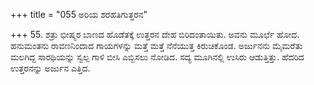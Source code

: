 +++
title = "055 ಅರಿಯ ಶರಹತಿಗುತ್ತರನ"

+++
55. ಶತ್ರು ಭೀಷ್ಮರ ಬಾಣದ ಹೊಡೆತಕ್ಕೆ ಉತ್ತರನ ದೇಹ ಬಿರಿದಂತಾಯಿತು. ಅವನು ಮೂರ್ಛೆ ಹೋದ. ಹನುಮಂತನು ರಾವಣನಿಂದಾದ ಗಾಯಗಳನ್ನು ಮತ್ತೆ ಮತ್ತೆ ನೆನೆಯುತ್ತ ಕಿರುಚಿಕೊಂಡ. ಅರ್ಜುನನು ಮೈಮರೆತು ಮಲಗಿದ್ದ ಸಾರಥಿಯನ್ನು ಸ್ವಲ್ಪ ಗಾಳಿ ಬೀಸಿ ಎಬ್ಬಿಸಲು ನೋಡಿದ. ಸದ್ಯ ಮೂಗಿನಲ್ಲಿ ಉಸಿರು ಆಡುತ್ತಿತ್ತು. ಹೆದರಿದ ಉತ್ತರನನ್ನು ಅರ್ಜುನ ಎತ್ತಿದ.